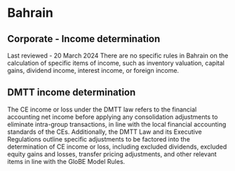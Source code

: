 # Bahrain
## Corporate - Income determination
Last reviewed - 20 March 2024
There are no specific rules in Bahrain on the calculation of specific items of income, such as inventory valuation, capital gains, dividend income, interest income, or foreign income.
## DMTT income determination
The CE income or loss under the DMTT law refers to the financial accounting net income before applying any consolidation adjustments to eliminate intra-group transactions, in line with the local financial accounting standards of the CEs. Additionally, the DMTT Law and its Executive Regulations outline specific adjustments to be factored into the determination of CE income or loss, including excluded dividends, excluded equity gains and losses, transfer pricing adjustments, and other relevant items in line with the GloBE Model Rules.
